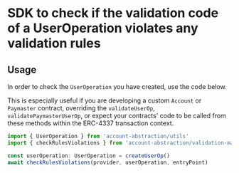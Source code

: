 # SDK to check if the validation code of a UserOperation violates any validation rules

## Usage

In order to check the `UserOperation` you have created, use the code below.

This is especially useful if you are developing a custom `Account` or `Paymaster` contract,
overriding the `validateUserOp`, `validatePaymasterUserOp`, or expect your contracts' code to
be called from these methods within the ERC-4337 transaction context.

```typescript
import { UserOperation } from 'account-abstraction/utils'
import { checkRulesViolations } from 'account-abstraction/validation-manager'

const userOperation: UserOperation = createUserOp()
await checkRulesViolations(provider, userOperation, entryPoint)
```
